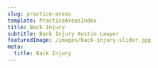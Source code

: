 ```yaml
---
slug: practice-areas
template: PracticeAreasIndex
title: Back Injury
subtitle: Back Injury Austin Lawyer
featuredImage: /images/back-injury-slider.jpg
meta:
  title: Back Injury
---
```

